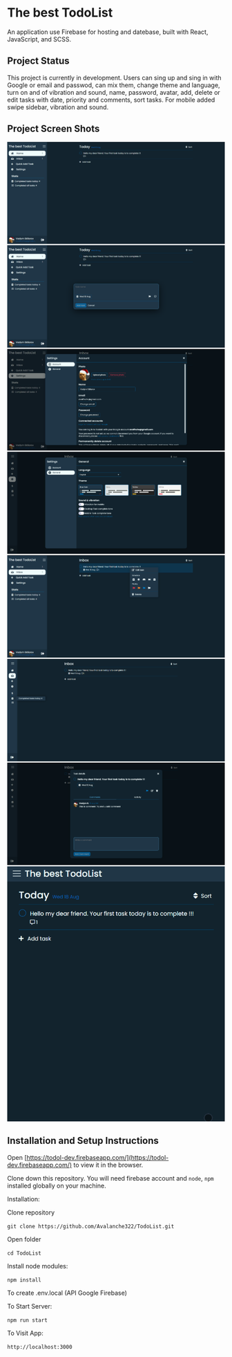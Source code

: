 # The best TodoList

An application use Firebase for hosting and datebase, built with React, JavaScript, and SCSS.

## Project Status

This project is currently in development. Users can sing up and sing in with Google or email and passwod, can mix them, change theme and language, turn on and of vibration and sound, name, password, avatar, add, delete or edit tasks with date, priority and comments, sort tasks. For mobile added swipe sidebar, vibration and sound.

## Project Screen Shots

![home page](src/img/readmi/Screenshot_1.png)
![quick add task](src/img/readmi/Screenshot_2.png)
![account settings](src/img/readmi/Screenshot_3.png)
![genneral settings](src/img/readmi/Screenshot_4.png)
![context menu](src/img/readmi/Screenshot_5.png)
![hide sidebar and tooltip](src/img/readmi/Screenshot_6.png)
![task details](src/img/readmi/Screenshot_7.png)
![swipe sidebar](src/img/swipe-menu.gif)

## Installation and Setup Instructions

Open [https://todol-dev.firebaseapp.com/](https://todol-dev.firebaseapp.com/) to view it in the browser.

Clone down this repository. You will need firebase account and `node`, `npm` installed globally on your machine.

Installation:

Clone repository

`git clone https://github.com/Avalanche322/TodoList.git`  

Open folder

`cd TodoList`

Install node modules:

`npm install`

To create .env.local (API Google Firebase)



To Start Server:

`npm run start`  

To Visit App:

`http://localhost:3000` 
